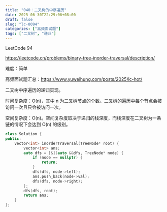 ```yaml
---
title: "040：二叉树的中序遍历"
date: 2025-06-30T22:29:06+08:00
draft: false
slug: "lc-0094"
categories: ["高频面试题"]
tags: ["二叉树", "递归"]
---
```


LeetCode 94

https://leetcode.cn/problems/binary-tree-inorder-traversal/description/

难度：简单

高频面试题汇总：https://www.yuweihung.com/posts/2025/lc-hot/

二叉树中序遍历的递归实现。

时间复杂度：O(n)，其中 n 为二叉树节点的个数。二叉树的遍历中每个节点会被访问一次且只会被访问一次。

空间复杂度：O(n)。空间复杂度取决于递归的栈深度，而栈深度在二叉树为一条链的情况下会达到 O(n) 的级别。

<!--more-->

```cpp
class Solution {
public:
    vector<int> inorderTraversal(TreeNode* root) {
        vector<int> ans;
        auto dfs = [&](auto &&dfs, TreeNode* node) {
            if (node == nullptr) {
                return;
            }
            dfs(dfs, node->left);
            ans.push_back(node->val);
            dfs(dfs, node->right);
        };
        dfs(dfs, root);
        return ans;
    }
};
```
